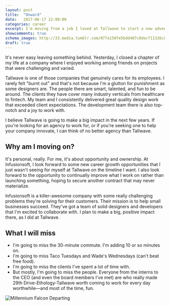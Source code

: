 ```yaml
---
layout: post
title:  "Onward"
date:   2017-06-17 12:00:00
categories: career
excerpt: I'm moving from a job I loved at Tallwave to start a new adventure at Infusionsoft
showcomments: true
schema_images: http://33.media.tumblr.com/077a1507e5bdd407c8decf11326c818f/tumblr_nmt01ogheD1u6l9wmo1_r2_500.gif
draft: true
---
```


It's never easy leaving something behind. Yesterday, I closed a chapter of my life at a company where I enjoyed working among friends on projects that were challenging and varied.

Tallwave is one of those companies that genuinely cares for its employees. I rarely felt "burnt out" and that's not because I'm a glutton for punishment as some designers are. The people there are smart, talented, and fun to be around. The clients they have cover many industry verticals from healthcare to fintech. My team and I consistently delivered great quality design work that exceeded client expectations. The development team there is also top-notch and a joy to work with.

I believe Tallwave is going to make a big impact in the next few years. If you're looking for an agency to work for, or if you're seeking one to help your company innovate, I can think of no better agency than Tallwave.

## Why am I moving on?

It's personal, really. For me, it's about opportunity and ownership. At Infusionsoft, I look forward to some new career growth opportunities that I just wasn't seeing for myself at Tallwave on the timeline I want. I also look forward to the opportunity to continually improve what I work on rather than launching something, hoping to secure another contract that may never materialize.

Infusionsoft is a killer-awesome company with some really challenging problems they're solving for their customers. Their mission is to help small businesses succeed. They've got a team of solid designers and developers that I'm excited to collaborate with. I plan to make a big, positive impact there, as I did at Tallwave.

## What I will miss

- I'm going to miss the 30-minute commute. I'm adding 10 or so minutes on.
- I'm going to miss Taco Tuesdays and Wade's Wednesdays (can't beat free food).
- I'm going to miss the clients I've spent a lot of time with.
- But mostly, I'm going to miss the people. Everyone from the interns to the CEO (and even the board members I've met) are who really made 29th Drive-Ethology-Tallwave worth coming to work for every day worthwhile&mdash;and most of the time, fun.

![Millennium Falcon Departing](http://33.media.tumblr.com/077a1507e5bdd407c8decf11326c818f/tumblr_nmt01ogheD1u6l9wmo1_r2_500.gif)
